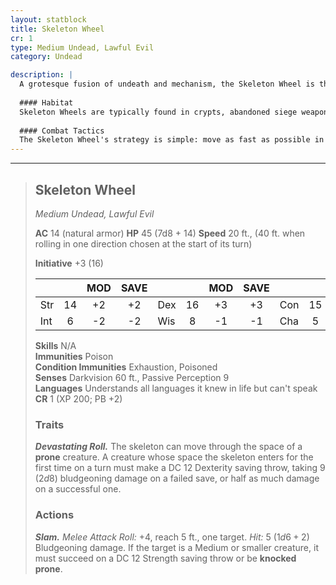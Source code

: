 ```yaml
---
layout: statblock
title: Skeleton Wheel
cr: 1
type: Medium Undead, Lawful Evil
category: Undead

description: |
  A grotesque fusion of undeath and mechanism, the Skeleton Wheel is the reanimated remains of a victim violently contorted and bound within a large wooden or metal wheel. Driven by a relentless, crushing evil, it patrols ancient roads and ruins, seeking to flatten any creature in its path.
  
  #### Habitat
  Skeleton Wheels are typically found in crypts, abandoned siege weapon depots, or guarding old, cursed roads and military fortifications. They are sometimes created by necromancers who specialize in macabre constructs.
  
  #### Combat Tactics
  The Skeleton Wheel's strategy is simple: move as fast as possible in a straight line, aiming to run over and knock targets **prone** with its **Slam** attack, then immediately use **Devastating Roll** on subsequent turns to crush its helpless victims. It relies on its high mobility and continuous damage output to overwhelm unarmored or smaller foes.
---
```


___
> ## Skeleton Wheel
> *Medium Undead, Lawful Evil*
> 
> **AC** 14 (natural armor) **HP** 45 (7d8 + 14) **Speed** 20 ft., (40 ft. when rolling in one direction chosen at the start of its turn)
> 
> **Initiative** +3 (16)
>
> | | | MOD | SAVE | | | MOD | SAVE | | | MOD | SAVE |
> |:--|:-:|:----:|:----:|:--|:-:|:----:|:----:|:--|:-:|:----:|:----:|
> |Str| 14| +2 | +2 |Dex| 16| +3 | +3 |Con| 15| +2 | +2 |
> |Int| 6| -2 | -2 |Wis| 8| -1 | -1 |Cha| 5| -3 | -3 |
>
> **Skills** N/A  
> **Immunities** Poison  
> **Condition Immunities** Exhaustion, Poisoned  
> **Senses** Darkvision 60 ft., Passive Perception 9  
> **Languages** Understands all languages it knew in life but can't speak  
> **CR** 1 (XP 200; PB +2)
>
> ### Traits
>
> ***Devastating Roll.*** The skeleton can move through the space of a **prone** creature. A creature whose space the skeleton enters for the first time on a turn must make a DC 12 Dexterity saving throw, taking 9 ($2d8$) bludgeoning damage on a failed save, or half as much damage on a successful one.
>
> ### Actions
>
> ***Slam.*** *Melee Attack Roll:* +4, reach 5 ft., one target. *Hit:* 5 ($1d6 + 2$) Bludgeoning damage. If the target is a Medium or smaller creature, it must succeed on a DC 12 Strength saving throw or be **knocked prone**.